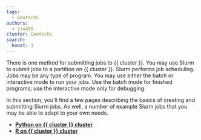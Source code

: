 ```yaml
---
tags:
  - Gautschi
authors:
  - jin456
cluster: Gautschi
search:
  boost: 1
---
```


There is one method for submitting jobs to {{ cluster }}. You may use Slurm to submit jobs to a partition on {{ cluster }}. Slurm performs job scheduling. Jobs may be any type of program. You may use either the batch or interactive mode to run your jobs. Use the batch mode for finished programs; use the interactive mode only for debugging.

In this section, you'll find a few pages describing the basics of creating and submitting Slurm jobs. As well, a number of example Slurm jobs that you may be able to adapt to your own needs.

- [**Python on {{ cluster }} cluster**](running_jobs_python.md)
- [**R on {{ cluster }} cluster**](running_jobs_r.md)
